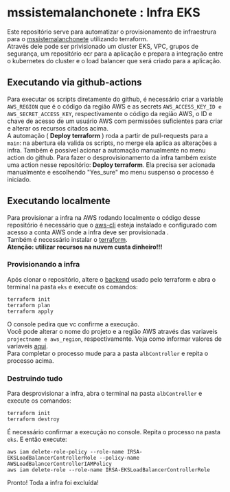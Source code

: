 # mssistemalanchonete : Infra EKS

Este repositório serve para automatizar o provisionamento de infraestrura para o [mssistemalanchonete](https://github.com/kelvinlins/mssistemalanchonete.git) utilizando terraform.   
Através dele pode ser privisionado um cluster EKS, VPC, grupos de segurança, um repositório ecr para a aplicação e prepara a integração entre o kubernetes do cluster e o load balancer que será criado para a aplicação.

## Executando via github-actions
Para executar os scripts diretamente do github, é necessário criar a variable `AWS_REGION` que é o código da região AWS e  as secrets `AWS_ACCESS_KEY_ID e AWS_SECRET_ACCESS_KEY`, respectivamente o código da região AWS, o ID e chave de acesso de um usuário AWS com permissões suficientes para criar e alterar os recursos citados acima.   
A automação ( **Deploy terraform** ) roda a partir de pull-requests para a `main`: na abertura ela valida os scripts, no merge ela aplica as alterações a infra. Também é possivel acionar a automação manualmente no menu action do github.
Para fazer o desprovisionamento da infra também existe uma action nesse repositório: **Deploy terraform**. Ela precisa ser acionada manualmente e escolhendo "Yes_sure" mo menu suspenso o processo é iniciado.


## Executando localmente
Para provisionar a infra na AWS rodando localmente o código desse repositório é necessário que o [aws-cli](https://docs.aws.amazon.com/pt_br/cli/latest/userguide/getting-started-install.html) esteja instalado e configurado com acesso a conta AWS onde a infra deve ser provisionada .   
Também é necessário instalar  o [terraform](https://developer.hashicorp.com/terraform/install).  
**Atenção: utilizar recursos na nuvem custa dinheiro!!!**

### Provisionando a infra
Após clonar o repositório, altere o [backend](https://developer.hashicorp.com/terraform/language/backend) usado pelo terraform e abra o terminal na pasta `eks` e execute os comandos: 
```
terraform init
terraform plan
terraform apply
```
O console pedira que vc confirme a execução.   
Você pode alterar o nome do projeto e a região AWS através das variaveis `projectname e aws_region`, respectivamente. Veja como informar valores de variaveis [aqui](https://developer.hashicorp.com/terraform/language/values/variables#variables-on-the-command-line).   
Para completar o processo mude para a pasta `albController` e repita o processo acima.

### Destruindo tudo
Para desprovisionar a infra, abra o terminal na pasta `albController` e execute os comandos: 
```
terraform init
terraform destroy
```
É necessário confirmar a execução no console.
Repita o processo na pasta `eks`.
E então execute: 
```
aws iam delete-role-policy --role-name IRSA-EKSLoadBalancerControllerRole --policy-name AWSLoadBalancerControllerIAMPolicy
aws iam delete-role --role-name IRSA-EKSLoadBalancerControllerRole
```
Pronto! Toda a infra foi excluída!